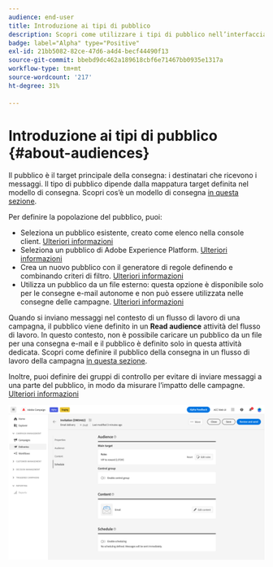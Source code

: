 ```yaml
---
audience: end-user
title: Introduzione ai tipi di pubblico
description: Scopri come utilizzare i tipi di pubblico nell’interfaccia utente di Campaign Web
badge: label="Alpha" type="Positive"
exl-id: 21bb5082-82ce-47d6-a4d4-becf44490f13
source-git-commit: bbebd9dc462a189618cbf6e71467bb0935e1317a
workflow-type: tm+mt
source-wordcount: '217'
ht-degree: 31%

---
```



# Introduzione ai tipi di pubblico {#about-audiences}

<!--
Audience only created for the delivery, not available later-->


<!--
Three ways:
* existing audience

Campaign or AEP Audiences

* create new on the fly

query like AEP segment builder (same component with campaign data)

* import from file

show use case with a new audience creation (or import from file?)

control groups like acc: exract, random, based on attribute
-->


Il pubblico è il target principale della consegna: i destinatari che ricevono i messaggi. Il tipo di pubblico dipende dalla mappatura target definita nel modello di consegna. Scopri cos’è un modello di consegna [in questa sezione](../msg/delivery-template.md).

Per definire la popolazione del pubblico, puoi:

* Seleziona un pubblico esistente, creato come elenco nella console client. [Ulteriori informazioni](add-audience.md)
* Seleziona un pubblico di Adobe Experience Platform. [Ulteriori informazioni](aep-audience.md)
* Crea un nuovo pubblico con il generatore di regole definendo e combinando criteri di filtro. [Ulteriori informazioni](segment-builder.md)
* Utilizza un pubblico da un file esterno: questa opzione è disponibile solo per le consegne e-mail autonome e non può essere utilizzata nelle consegne delle campagne. [Ulteriori informazioni](file-audience.md)

Quando si inviano messaggi nel contesto di un flusso di lavoro di una campagna, il pubblico viene definito in un **Read audience** attività del flusso di lavoro. In questo contesto, non è possibile caricare un pubblico da un file per una consegna e-mail e il pubblico è definito solo in questa attività dedicata. Scopri come definire il pubblico della consegna in un flusso di lavoro della campagna [in questa sezione](../workflows/orchestrate-activities.md).

Inoltre, puoi definire dei gruppi di controllo per evitare di inviare messaggi a una parte del pubblico, in modo da misurare l’impatto delle campagne. [Ulteriori informazioni](control-group.md)

![](assets/about-audience.png)

